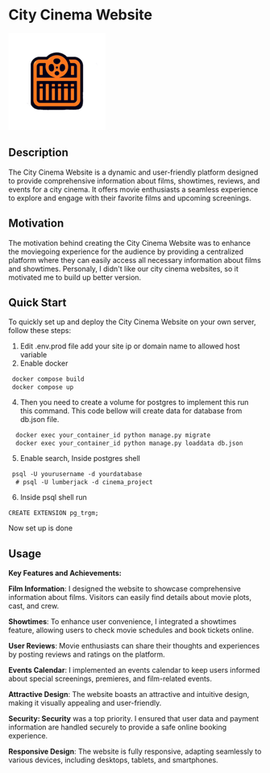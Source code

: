 # City Cinema Website

![City Cinema Website](https://github.com/Lumberj3ck/Cinema/blob/main/FilmLibrary/static/favicons/android-chrome-192x192.png)

## Description

The City Cinema Website is a dynamic and user-friendly platform designed to provide comprehensive information about films, showtimes, reviews, and events for a city cinema. It offers movie enthusiasts a seamless experience to explore and engage with their favorite films and upcoming screenings.

## Motivation

The motivation behind creating the City Cinema Website was to enhance the moviegoing experience for the audience by providing a centralized platform where they can easily access all necessary information about films and showtimes. Personaly, I didn't like our city cinema websites, so it motivated me to build up better version.

## Quick Start

To quickly set up and deploy the City Cinema Website on your own server, follow these steps:

1. Edit .env.prod file add your site ip or domain name to allowed host variable
2. Enable docker
  ```
   docker compose build
   docker compose up
   ```
4. Then you need to create a volume for postgres to implement this run this command. This code bellow will create data for database from db.json file.  
  ```
    docker exec your_container_id python manage.py migrate
    docker exec your_container_id python manage.py loaddata db.json
  ```
5. Enable search, Inside postgres shell 
  ```
   psql -U yourusername -d yourdatabase
    # psql -U lumberjack -d cinema_project
  ```
6. Inside psql shell run
  ```
 CREATE EXTENSION pg_trgm;
   ```
  Now set up is done

## Usage
**Key Features and Achievements:**

**Film Information**: I designed the website to showcase comprehensive information about films. Visitors can easily find details about movie plots, cast, and crew.

**Showtimes**: To enhance user convenience, I integrated a showtimes feature, allowing users to check movie schedules and book tickets online.

**User Reviews**: Movie enthusiasts can share their thoughts and experiences by posting reviews and ratings on the platform.

**Events Calendar**: I implemented an events calendar to keep users informed about special screenings, premieres, and film-related events.

**Attractive Design**: The website boasts an attractive and intuitive design, making it visually appealing and user-friendly.

**Security: Security** was a top priority. I ensured that user data and payment information are handled securely to provide a safe online booking experience.

**Responsive Design**: The website is fully responsive, adapting seamlessly to various devices, including desktops, tablets, and smartphones.

